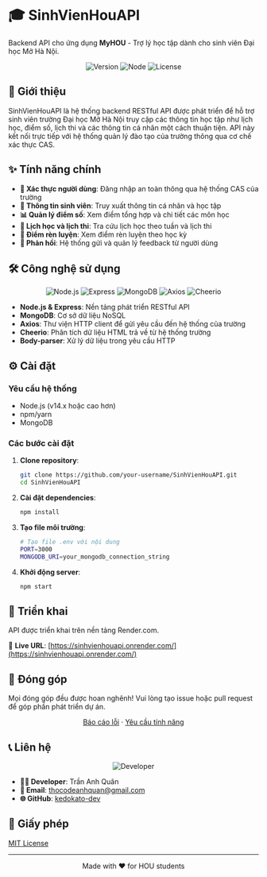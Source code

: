 # 🎓 SinhVienHouAPI

Backend API cho ứng dụng **MyHOU** - Trợ lý học tập dành cho sinh viên Đại học Mở Hà Nội.

<p align="center">
  <img src="https://img.shields.io/badge/version-1.0.0-blue.svg" alt="Version">
  <img src="https://img.shields.io/badge/node-%3E%3D14.0.0-brightgreen.svg" alt="Node">
  <img src="https://img.shields.io/badge/license-MIT-green.svg" alt="License">
</p>

## 📝 Giới thiệu

SinhVienHouAPI là hệ thống backend RESTful API được phát triển để hỗ trợ sinh viên trường Đại học Mở Hà Nội truy cập các thông tin học tập như lịch học, điểm số, lịch thi và các thông tin cá nhân một cách thuận tiện. API này kết nối trực tiếp với hệ thống quản lý đào tạo của trường thông qua cơ chế xác thực CAS.

## ✨ Tính năng chính

- **🔐 Xác thực người dùng**: Đăng nhập an toàn thông qua hệ thống CAS của trường
- **👤 Thông tin sinh viên**: Truy xuất thông tin cá nhân và học tập
- **📊 Quản lý điểm số**: Xem điểm tổng hợp và chi tiết các môn học
- **📅 Lịch học và lịch thi**: Tra cứu lịch học theo tuần và lịch thi
- **🌟 Điểm rèn luyện**: Xem điểm rèn luyện theo học kỳ
- **💬 Phản hồi**: Hệ thống gửi và quản lý feedback từ người dùng

## 🛠️ Công nghệ sử dụng

<p align="center">
    <img src="https://img.shields.io/badge/Node.js-339933?style=for-the-badge&logo=nodedotjs&logoColor=white" alt="Node.js">
    <img src="https://img.shields.io/badge/Express-000000?style=for-the-badge&logo=express&logoColor=white" alt="Express">
    <img src="https://img.shields.io/badge/MongoDB-47A248?style=for-the-badge&logo=mongodb&logoColor=white" alt="MongoDB">
    <img src="https://img.shields.io/badge/Axios-5A29E4?style=for-the-badge&logo=axios&logoColor=white" alt="Axios">
    <img src="https://img.shields.io/badge/Cheerio-2ECC71?style=for-the-badge&logo=cheerio&logoColor=white" alt="Cheerio">
</p>

- **Node.js & Express**: Nền tảng phát triển RESTful API
- **MongoDB**: Cơ sở dữ liệu NoSQL
- **Axios**: Thư viện HTTP client để gửi yêu cầu đến hệ thống của trường
- **Cheerio**: Phân tích dữ liệu HTML trả về từ hệ thống trường
- **Body-parser**: Xử lý dữ liệu trong yêu cầu HTTP

## ⚙️ Cài đặt

### Yêu cầu hệ thống

- Node.js (v14.x hoặc cao hơn)
- npm/yarn
- MongoDB

### Các bước cài đặt

1. **Clone repository**:
   ```bash
   git clone https://github.com/your-username/SinhVienHouAPI.git
   cd SinhVienHouAPI
   ```

2. **Cài đặt dependencies**:
   ```bash
   npm install
   ```

3. **Tạo file môi trường**:
   ```bash
   # Tạo file .env với nội dung
   PORT=3000
   MONGODB_URI=your_mongodb_connection_string
   ```

4. **Khởi động server**:
   ```bash
   npm start
   ```

## 🚀 Triển khai

API được triển khai trên nền tảng Render.com.

🔗 **Live URL**: [https://sinhvienhouapi.onrender.com/](https://sinhvienhouapi.onrender.com/)

## 👥 Đóng góp

Mọi đóng góp đều được hoan nghênh! Vui lòng tạo issue hoặc pull request để góp phần phát triển dự án.

<p align="center">
  <a href="https://github.com/kedokato-dev/SinhVienHouAPI/issues">Báo cáo lỗi</a>
  ·
  <a href="https://github.com/kedokato-dev/SinhVienHouAPI/pulls">Yêu cầu tính năng</a>
</p>

## 📞 Liên hệ

<p align="center">
  <img src="https://img.shields.io/badge/Developer-Trần_Anh_Quân-orange" alt="Developer">
</p>

- **👨‍💻 Developer**: Trần Anh Quân
- **📧 Email**: thocodeanhquan@gmail.com
- **🌐 GitHub**: [kedokato-dev](https://github.com/kedokato-dev)

## 📄 Giấy phép

[MIT License](LICENSE)

---

<p align="center">Made with ❤️ for HOU students</p>